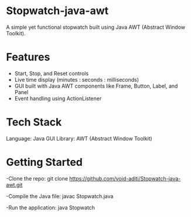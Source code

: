 # Stopwatch-java-awt
A simple yet functional stopwatch built using Java AWT (Abstract Window Toolkit).

# Features
- Start, Stop, and Reset controls
- Live time display (minutes : seconds : milliseconds)
- GUI built with Java AWT components like Frame, Button, Label, and Panel
- Event handling using ActionListener

# Tech Stack
Language: Java
GUI Library: AWT (Abstract Window Toolkit)

# Getting Started
-Clone the repo:
git clone https://github.com/void-aditi/Stopwatch-java-awt.git

-Compile the Java file:
javac Stopwatch.java

-Run the application:
java Stopwatch
